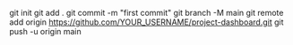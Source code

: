 git init
git add .
git commit -m "first commit"
git branch -M main
git remote add origin https://github.com/YOUR_USERNAME/project-dashboard.git
git push -u origin main
